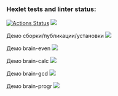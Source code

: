 ### Hexlet tests and linter status:
[![Actions Status](https://github.com/ybny0nsr/python-project-49/actions/workflows/hexlet-check.yml/badge.svg)](https://github.com/ybny0nsr/python-project-49/actions)
<a href="https://codeclimate.com/github/ybny0nsr/python-project-49/maintainability"><img src="https://api.codeclimate.com/v1/badges/8387bd64d55abd7330a7/maintainability" /></a>

Демо сборки/публикации/установки
<a href="https://asciinema.org/a/673546" target="_blank"><img src="https://asciinema.org/a/673546.svg" /></a>

Демо brain-even
<a href="https://asciinema.org/a/674245" target="_blank"><img src="https://asciinema.org/a/674245.svg" /></a>

Демо brain-calc
<a href="https://asciinema.org/a/674246" target="_blank"><img src="https://asciinema.org/a/674246.svg" /></a>

Демо brain-gcd
<a href="https://asciinema.org/a/674247" target="_blank"><img src="https://asciinema.org/a/674247.svg" /></a>

Демо brain-progr
<a href="https://asciinema.org/a/674283" target="_blank"><img src="https://asciinema.org/a/674283.svg" /></a>
